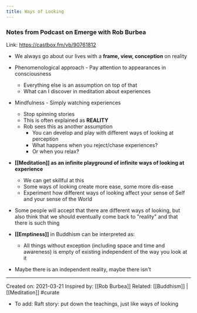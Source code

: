 ```yaml
---
title: Ways of Looking
---
```

### Notes from Podcast on Emerge with Rob Burbea
Link: https://castbox.fm/vb/90761812

-  We always go about our lives with a **frame, view, conception** on reality
-  Phenomenological approach - Pay attention to appearances in consciousness
    -  Everything else is an assumption on top of that
    -  What can I discover in meditation about experiences
-  Mindfulness - Simply watching experiences
    -  Stop spinning stories
	-  This is often explained as **REALITY**
    -  Rob sees this as another assumption
        -  You can develop and play with different ways of looking at perception
		-  What happens when you reject/chase experiences?
		-  Or when you relax?

-  **[[Meditation]] as an infinite playground of infinite ways of looking at experience**
    -  We can get skillful at this
    -  Some ways of looking create more ease, some more dis-ease
    -  Experiment how different ways of looking affect your sense of Self and your sense of the World
- Some people will accept that there are different ways of looking, but also think that we should eventually come back to "reality" and that there is such thing
- **[[Emptiness]]** in Buddhism can be interpreted as:
    - All things without exception (including space and time and awareness) is empty of existing independent of the way you look at it
- Maybe there is an independent reality, maybe there isn't

-------------------
Created on: 2021-03-21
Inspired by: [[Rob Burbea]]
Related: [[Buddhism]] | [[Meditation]] #curate 

- To add: Raft story: put down the teachings, just like ways of looking                                                                   